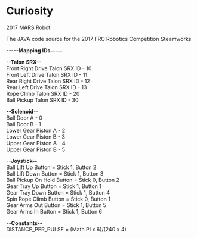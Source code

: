 # Curiosity
2017 MARS Robot

The JAVA code source for the 2017 FRC Robotics Competition Steamworks

<b>-----Mapping IDs-----</b>

<b>--Talon SRX--</b><br>
Front Right Drive Talon SRX ID - 10<br>
Front Left Drive Talon SRX ID - 11<br>
Rear Right Drive Talon SRX ID - 12<br>
Rear Left Drive Talon SRX ID - 13<br>
Rope Climb Talon SRX ID - 20<br>
Ball Pickup Talon SRX ID - 30<br>

<b>--Solenoid--</b><br>
Ball Door A - 0<br>
Ball Door B - 1<br>
Lower Gear Piston A - 2<br>
Lower Gear Piston B - 3<br>
Upper Gear Piston A - 4<br>
Upper Gear Piston B - 5<br>
	
<b>--Joystick--</b><br>
Ball Lift Up Button = Stick 1, Button 2<br>
Ball Lift Down Button = Stick 1, Button 3<br>
Ball Pickup On Hold Button = Stick 0, Button 2<br>
Gear Tray Up Button = Stick 1, Button 1<br>
Gear Tray Down Button = Stick 1, Button 4<br>
Spin Rope Climb Button = Stick 0, Button 1<br>
Gear Arms Out Button = Stick 1, Button 5<br>
Gear Arms In Button = Stick 1, Button 6<br>
	
<b>--Constants--</b><br>
DISTANCE_PER_PULSE = (Math.PI x 6)/(240 x 4)
